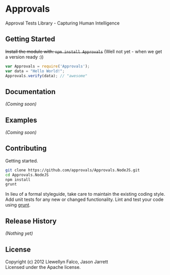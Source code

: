 # Approvals

Approval Tests Library - Capturing Human Intelligence

## Getting Started
~~Install the module with: `npm install Approvals`~~ (Well not yet - when we get a version ready :))

```javascript
var Approvals = require('Approvals');
var data = "Hello World!";
Approvals.verify(data); // "awesome"
```

## Documentation
_(Coming soon)_

## Examples
_(Coming soon)_

## Contributing

Getting started.

```bash
git clone https://github.com/approvals/Approvals.NodeJS.git
cd Approvals.NodeJS
npm install
grunt
```

In lieu of a formal styleguide, take care to maintain the existing coding style. Add unit tests for any new or changed functionality. Lint and test your code using [grunt](https://github.com/gruntjs/grunt).


## Release History
_(Nothing yet)_

## License
Copyright (c) 2012 Llewellyn Falco, Jason Jarrett  
Licensed under the Apache license.
